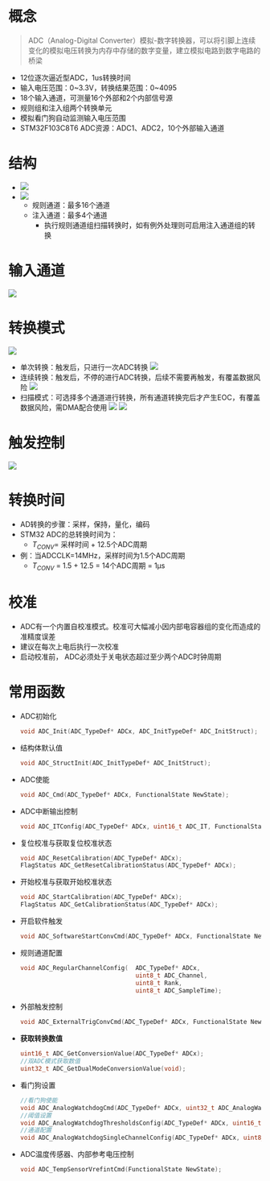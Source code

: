 # 概念
> ADC（Analog-Digital Converter）模拟-数字转换器，可以将引脚上连续变化的模拟电压转换为内存中存储的数字变量，建立模拟电路到数字电路的桥梁
- 12位逐次逼近型ADC，1us转换时间
- 输入电压范围：0~3.3V，转换结果范围：0~4095
- 18个输入通道，可测量16个外部和2个内部信号源
- 规则组和注入组两个转换单元
- 模拟看门狗自动监测输入电压范围
- STM32F103C8T6 ADC资源：ADC1、ADC2，10个外部输入通道

# 结构
- ![](images/2024-07-01-09-41-22.png)
- ![](images/2024-07-01-09-51-02.png)
  - 规则通道：最多16个通道
  - 注入通道：最多4个通道
    - 执行规则通道组扫描转换时，如有例外处理则可启用注入通道组的转换

# 输入通道
![](images/2024-07-01-09-52-53.png)

# 转换模式
![](images/2024-07-01-10-19-33.png)
- 单次转换：触发后，只进行一次ADC转换
![](images/2024-07-01-10-20-52.png)
- 连续转换：触发后，不停的进行ADC转换，后续不需要再触发，有覆盖数据风险
![](images/2024-07-01-10-24-29.png)
- 扫描模式：可选择多个通道进行转换，所有通道转换完后才产生EOC，有覆盖数据风险，需DMA配合使用
![](images/2024-07-01-10-31-35.png)
![](images/2024-07-01-10-31-18.png)

# 触发控制
![](images/2024-07-01-10-32-28.png)

# 转换时间
- AD转换的步骤：采样，保持，量化，编码
- STM32 ADC的总转换时间为：
  - $T_{CONV}$= 采样时间 + 12.5个ADC周期
- 例：当ADCCLK=14MHz，采样时间为1.5个ADC周期
  - $T_{CONV}$ = 1.5 + 12.5 = 14个ADC周期 = 1μs

# 校准
- ADC有一个内置自校准模式。校准可大幅减小因内部电容器组的变化而造成的准精度误差
- 建议在每次上电后执行一次校准
- 启动校准前， ADC必须处于关电状态超过至少两个ADC时钟周期

# 常用函数
- ADC初始化
    ```c
    void ADC_Init(ADC_TypeDef* ADCx, ADC_InitTypeDef* ADC_InitStruct);
    ```
- 结构体默认值
    ```c
    void ADC_StructInit(ADC_InitTypeDef* ADC_InitStruct);
    ```
- ADC使能
    ```c
    void ADC_Cmd(ADC_TypeDef* ADCx, FunctionalState NewState);
    ```
- ADC中断输出控制
    ```c
    void ADC_ITConfig(ADC_TypeDef* ADCx, uint16_t ADC_IT, FunctionalState NewState);
    ```
- 复位校准与获取复位校准状态
    ```c
    void ADC_ResetCalibration(ADC_TypeDef* ADCx);
    FlagStatus ADC_GetResetCalibrationStatus(ADC_TypeDef* ADCx);
    ```
- 开始校准与获取开始校准状态
    ```c
    void ADC_StartCalibration(ADC_TypeDef* ADCx);
    FlagStatus ADC_GetCalibrationStatus(ADC_TypeDef* ADCx);
    ```
- 开启软件触发
    ```c
    void ADC_SoftwareStartConvCmd(ADC_TypeDef* ADCx, FunctionalState NewState);
    ```
- 规则通道配置
    ```c
    void ADC_RegularChannelConfig(  ADC_TypeDef* ADCx, 
                                    uint8_t ADC_Channel,
                                    uint8_t Rank, 
                                    uint8_t ADC_SampleTime);
    ```
- 外部触发控制
    ```c
    void ADC_ExternalTrigConvCmd(ADC_TypeDef* ADCx, FunctionalState NewState);
    ```
- **获取转换数值**
    ```c
    uint16_t ADC_GetConversionValue(ADC_TypeDef* ADCx);
    //双ADC模式获取数值
    uint32_t ADC_GetDualModeConversionValue(void);
    ```
- 看门狗设置
    ```c
    //看门狗使能
    void ADC_AnalogWatchdogCmd(ADC_TypeDef* ADCx, uint32_t ADC_AnalogWatchdog);
    //阈值设置
    void ADC_AnalogWatchdogThresholdsConfig(ADC_TypeDef* ADCx, uint16_t HighThreshold, uint16_t LowThreshold);
    //通道配置
    void ADC_AnalogWatchdogSingleChannelConfig(ADC_TypeDef* ADCx, uint8_t ADC_Channel);
    ```
- ADC温度传感器、内部参考电压控制
    ```c
    void ADC_TempSensorVrefintCmd(FunctionalState NewState);
    ```